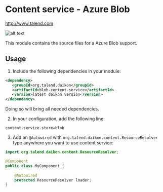 # Content service - Azure Blob
http://www.talend.com


![alt text](https://www.talend.com/wp-content/uploads/2016/07/talend-logo.png "Talend")

This module contains the source files for a Azure Blob support.

## Usage

1. Include the following dependencies in your module:
```xml
<dependency>
   <groupId>org.talend.daikon</groupId>
   <artifactId>blob-content-service</artifactId>
   <version>latest daikon version</version>
</dependency>
```
Doing so will bring all needed dependencies.

2. In your configuration, add the following line:
```properties
content-service.store=blob
```

3. Add an `@Autowired` with `org.talend.daikon.content.ResourceResolver` type anywhere you want to use content service:

```java
import org.talend.daikon.content.ResourceResolver;

@Component
public class MyComponent {
    
    @Autowired
    protected ResourceResolver loader;
}
```